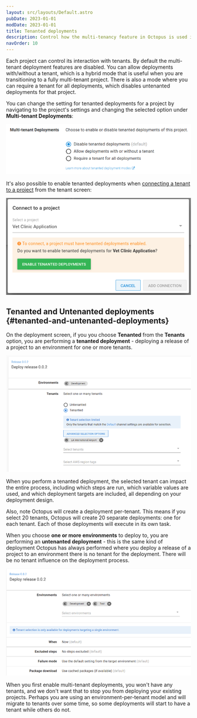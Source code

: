 ```yaml
---
layout: src/layouts/Default.astro
pubDate: 2023-01-01
modDate: 2023-01-01
title: Tenanted deployments
description: Control how the multi-tenancy feature in Octopus is used in your Projects.
navOrder: 10
---
```


Each project can control its interaction with tenants. By default the multi-tenant deployment features are disabled. You can allow deployments with/without a tenant, which is a hybrid mode that is useful when you are transitioning to a fully multi-tenant project. There is also a mode where you can require a tenant for all deployments, which disables untenanted deployments for that project.

You can change the setting for tenanted deployments for a project by navigating to the project's settings and changing the selected option under **Multi-tenant Deployments**:

![](/docs/tenants/tenant-creation/images/multi-tenant-project-settings.png "width=500")

It's also possible to enable tenanted deployments when [connecting a tenant to a project](/docs/tenants/tenant-creation/connecting-projects) from the tenant screen:

![](/docs/tenants/tenant-creation/images/multi-tenant-project.png "width=500")

## Tenanted and Untenanted deployments {#tenanted-and-untenanted-deployments}

On the deployment screen, if you you choose **Tenanted** from the **Tenants** option, you are performing a **tenanted deployment** - deploying a release of a project to an environment for one or more tenants. 

![](/docs/tenants/tenant-creation/images/multi-tenant-deploy-to-tenants.png "width=500")

When you perform a tenanted deployment, the selected tenant can impact the entire process, including which steps are run, which variable values are used, and which deployment targets are included, all depending on your deployment design.

Also, note Octopus will create a deployment per-tenant. This means if you select 20 tenants, Octopus will create 20 separate deployments: one for each tenant. Each of those deployments will execute in its own task.

When you choose **one or more environments** to deploy to, you are performing an **untenanted deployment** - this is the same kind of deployment Octopus has always performed where you deploy a release of a project to an environment there is no tenant for the deployment. There will be no tenant influence on the deployment process.

![](/docs/tenants/tenant-creation/images/multi-tenant-deploy-multiple-environments.png "width=500")

When you first enable multi-tenant deployments, you won't have any tenants, and we don't want that to stop you from deploying your existing projects. Perhaps you are using an environment-per-tenant model and will migrate to tenants over some time, so some deployments will start to have a tenant while others do not.